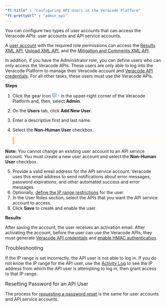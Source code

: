 ```yaml
---
"ft:title" : "Configuring API Users in the Veracode Platform"
"ft:prettyUrl" : "admin_api"
---
```


You can configure two types of user accounts that can access the Veracode APIs: user accounts and API service accounts.

A [user account](https://docs.veracode.com/r/c_about_veracode_accounts) with the required role permissions can access the [Results XML API](https://docs.veracode.com/r/c_results_main), [Upload XML API](https://docs.veracode.com/r/c_about_upload_API), and the [Mitigation and Comments XML API](https://docs.veracode.com/r/c_using_mitigat_API).

In addition, if you have the Administrator role, you can define users who can only access the Veracode APIs. These users are only able to log into the Veracode Platform to manage their Veracode account and [Veracode API credentials](https://docs.veracode.com/r/c_api_credentials3). For all other tasks, these users must use the Veracode APIs.

<p font-size="13pt"><b>Steps</b></p>

1.  Click the gear icon ![](../../images/gear_icon_platform.png) in the upper-right corner of the Veracode Platform and, then, select **Admin**.
2.  On the **Users** tab, click **Add New User**.
3.  Enter a descriptive first and last name.
4.  Select the **Non-Human User** checkbox.

    <p style="background-color:#FFFCF3; padding: 12px; border-left: 5px solid #F7CD55;">
<b>Note:</b> You cannot change an existing user account to an API service account. You must create a new user account and select the <b>Non-Human User</b> checkbox.
</p>

5.  Provide a valid email address for the API service account. Veracode uses this email address to send notifications about error messages, password expirations, and other automated success and error messages.
6.  Optionally, [define the IP range restrictions](https://docs.veracode.com/r/admin_ip) for the user.
7.  In the User Roles section, select the APIs that you want the API service account to access.
8.  Click **Save** to create and enable the user.

<p font-size="13pt"><b>Results</b></p>

After saving the account, the user receives an activation email. After activating the account, before the user can use the Veracode APIs, they must generate [Veracode API credentials](https://docs.veracode.com/r/c_api_credentials3) and [enable HMAC authentication](https://docs.veracode.com/r/c_enabling_hmac).

<p><span style="font-size: medium;">Troubleshooting</span></p>

If the IP range is set incorrectly, the API user is not able to log in. If you do not know the IP range for the API user, use the [Activity Log](https://docs.veracode.com/r/t_activity_log) to see the IP address from which the API user is attempting to log in, then grant access to that IP range.

<p><span style="font-size: medium;">Resetting Password for an API User</span></p>

The process for [requesting a password reset](https://docs.veracode.com/r/t_reset_password) is the same for user accounts and API service accounts.

